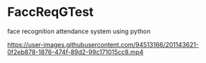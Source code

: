 # FaccReqGTest


face recognition attendance system using python 




https://user-images.githubusercontent.com/94513166/201143621-0f2eb878-1876-474f-89d2-99c171015cc8.mp4

